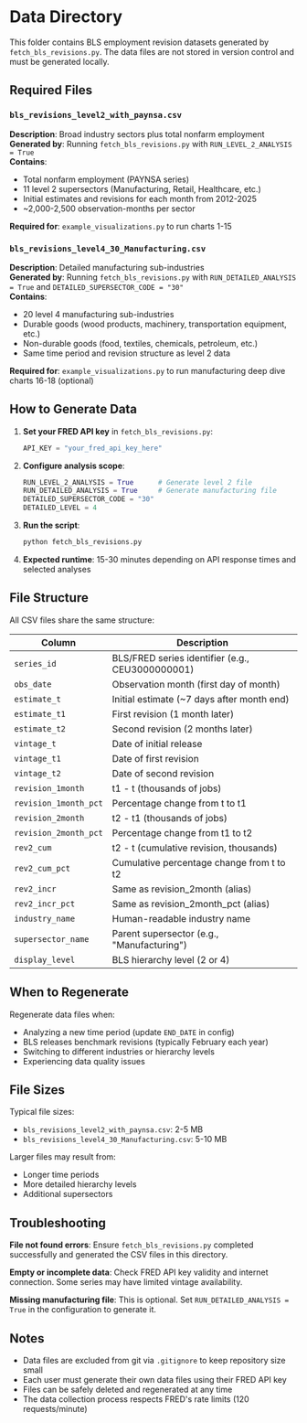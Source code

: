 
# Data Directory

This folder contains BLS employment revision datasets generated by `fetch_bls_revisions.py`. The data files are not stored in version control and must be generated locally.

## Required Files

### `bls_revisions_level2_with_paynsa.csv`
**Description**: Broad industry sectors plus total nonfarm employment  
**Generated by**: Running `fetch_bls_revisions.py` with `RUN_LEVEL_2_ANALYSIS = True`  
**Contains**:
- Total nonfarm employment (PAYNSA series)
- 11 level 2 supersectors (Manufacturing, Retail, Healthcare, etc.)
- Initial estimates and revisions for each month from 2012-2025
- ~2,000-2,500 observation-months per sector

**Required for**: `example_visualizations.py` to run charts 1-15

### `bls_revisions_level4_30_Manufacturing.csv`
**Description**: Detailed manufacturing sub-industries  
**Generated by**: Running `fetch_bls_revisions.py` with `RUN_DETAILED_ANALYSIS = True` and `DETAILED_SUPERSECTOR_CODE = "30"`  
**Contains**:
- 20 level 4 manufacturing sub-industries
- Durable goods (wood products, machinery, transportation equipment, etc.)
- Non-durable goods (food, textiles, chemicals, petroleum, etc.)
- Same time period and revision structure as level 2 data

**Required for**: `example_visualizations.py` to run manufacturing deep dive charts 16-18 (optional)

## How to Generate Data

1. **Set your FRED API key** in `fetch_bls_revisions.py`:
   ```python
   API_KEY = "your_fred_api_key_here"
   ```

2. **Configure analysis scope**:
   ```python
   RUN_LEVEL_2_ANALYSIS = True      # Generate level 2 file
   RUN_DETAILED_ANALYSIS = True     # Generate manufacturing file
   DETAILED_SUPERSECTOR_CODE = "30"
   DETAILED_LEVEL = 4
   ```

3. **Run the script**:
   ```bash
   python fetch_bls_revisions.py
   ```

4. **Expected runtime**: 15-30 minutes depending on API response times and selected analyses

## File Structure

All CSV files share the same structure:

| Column | Description |
|--------|-------------|
| `series_id` | BLS/FRED series identifier (e.g., CEU3000000001) |
| `obs_date` | Observation month (first day of month) |
| `estimate_t` | Initial estimate (~7 days after month end) |
| `estimate_t1` | First revision (1 month later) |
| `estimate_t2` | Second revision (2 months later) |
| `vintage_t` | Date of initial release |
| `vintage_t1` | Date of first revision |
| `vintage_t2` | Date of second revision |
| `revision_1month` | t1 - t (thousands of jobs) |
| `revision_1month_pct` | Percentage change from t to t1 |
| `revision_2month` | t2 - t1 (thousands of jobs) |
| `revision_2month_pct` | Percentage change from t1 to t2 |
| `rev2_cum` | t2 - t (cumulative revision, thousands) |
| `rev2_cum_pct` | Cumulative percentage change from t to t2 |
| `rev2_incr` | Same as revision_2month (alias) |
| `rev2_incr_pct` | Same as revision_2month_pct (alias) |
| `industry_name` | Human-readable industry name |
| `supersector_name` | Parent supersector (e.g., "Manufacturing") |
| `display_level` | BLS hierarchy level (2 or 4) |

## When to Regenerate

Regenerate data files when:
- Analyzing a new time period (update `END_DATE` in config)
- BLS releases benchmark revisions (typically February each year)
- Switching to different industries or hierarchy levels
- Experiencing data quality issues

## File Sizes

Typical file sizes:
- `bls_revisions_level2_with_paynsa.csv`: 2-5 MB
- `bls_revisions_level4_30_Manufacturing.csv`: 5-10 MB

Larger files may result from:
- Longer time periods
- More detailed hierarchy levels
- Additional supersectors

## Troubleshooting

**File not found errors**: Ensure `fetch_bls_revisions.py` completed successfully and generated the CSV files in this directory.

**Empty or incomplete data**: Check FRED API key validity and internet connection. Some series may have limited vintage availability.

**Missing manufacturing file**: This is optional. Set `RUN_DETAILED_ANALYSIS = True` in the configuration to generate it.

## Notes

- Data files are excluded from git via `.gitignore` to keep repository size small
- Each user must generate their own data files using their FRED API key
- Files can be safely deleted and regenerated at any time
- The data collection process respects FRED's rate limits (120 requests/minute)
